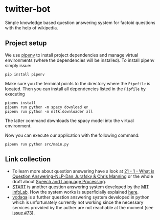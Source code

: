 # twitter-bot

Simple knowledge based question answering system for factoid questions with the help of wikipedia.

## Project setup

We use [pipenv](https://pypi.python.org/pypi/pipenv) to install project dependencies and manage virtual environments
(where the dependencies will be installed).
To install pipenv simply issue:

    pip install pipenv

Make sure you the terminal points to the directory where the `Pipefile` is located. Then you can install all dependencies
listed in the `Pipfile` by executing

    pipenv install
    pipenv run python -m spacy download en
    pipenv run python -m nltk.downloader all

The latter command downloads the spacy model into the virtual environment.

Now you can execute our application with the following command:

    pipenv run python src/main.py


## Link collection

* To learn more about question answering have a look at [21 - 1 - What is Question Answering-NLP-Dan Jurafsky & Chris Manning](https://www.youtube.com/watch?v=DAHZPL6voc4) or the whole draft about [Speech and Language Processing](https://web.stanford.edu/~jurafsky/slp3/).
* [START](http://start.csail.mit.edu/index.php) is another question answering system developed by the [MIT InfoLab](https://groups.csail.mit.edu/infolab/index.html). How the system works is superficially explained [here](https://groups.csail.mit.edu/infolab/projects.html).
* [yodaqa](https://github.com/brmson/yodaqa) is a further question answering system developed in python which is unfortunately currently not working since the necessary services provided by the auther are not reachable at the moment (see [issue #73](https://github.com/brmson/yodaqa/issues/73)).
